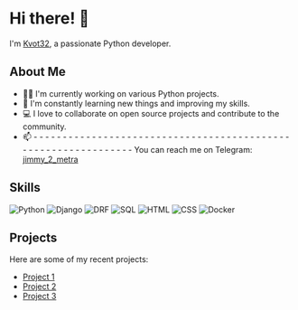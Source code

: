 # Hi there! 👋

I'm [Kvot32](https://github.com/Kvlot32), a passionate Python developer.

## About Me

- 👨‍💻 I'm currently working on various Python projects.
- 🌱 I'm constantly learning new things and improving my skills.
- 💻 I love to collaborate on open source projects and contribute to the community.
- 📫 -    -    -    -    -    -    -    -    -    -    -    -    -    -    -    -    -    -    -    -    -    -    -    -    -    -    -    -    -    -    -    -    -    -    -    -    -    -    -    -    -    -    -    -    -    -    -    -    -    -    -    -    -    -    -    -    -    -    -    -    -    -    -    You can reach me on Telegram: [jimmy_2_metra](https://t.me/jimmy_2_metra)

## Skills

![Python](https://img.shields.io/badge/Python-3776AB?style=for-the-badge&logo=python&logoColor=white)
![Django](https://img.shields.io/badge/Django-092E20?style=for-the-badge&logo=django&logoColor=white)
![DRF](https://img.shields.io/badge/DRF-092E20?style=for-the-badge&logo=django-rest&logoColor=white)
![SQL](https://img.shields.io/badge/SQL-025E8C?style=for-the-badge&logo=postgresql&logoColor=white)
![HTML](https://img.shields.io/badge/HTML-E34F26?style=for-the-badge&logo=html5&logoColor=white)
![CSS](https://img.shields.io/badge/CSS-1572B6?style=for-the-badge&logo=css3&logoColor=white)
![Docker](https://img.shields.io/badge/Docker-2496ED?style=for-the-badge&logo=docker&logoColor=white)
## Projects

Here are some of my recent projects:

- [Project 1](https://github.com/Kvot32/foodgram-project-react)
- [Project 2](https://github.com/Kvot32/api_final_yatube)
- [Project 3](https://github.com/Kvot32/crm_realty)

